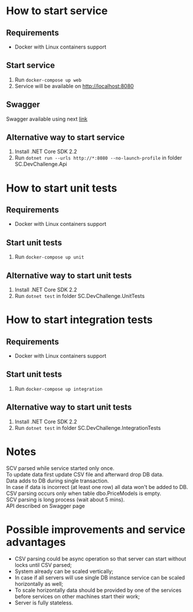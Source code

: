 # How to start service
## Requirements
- Docker with Linux containers support
## Start service
1. Run `docker-compose up web`
2. Service will be available on [http://localhost:8080](http://localhost:8080)
## Swagger
Swagger available using next [link](http://localhost:8080/swagger)
## Alternative way to start service
1. Install .NET Core SDK 2.2
2. Run `dotnet run --urls http://*:8080 --no-launch-profile` in folder SC.DevChallenge.Api
# How to start unit tests
## Requirements
- Docker with Linux containers support
## Start unit tests
1. Run `docker-compose up unit`
## Alternative way to start unit tests
1. Install .NET Core SDK 2.2
2. Run `dotnet test` in folder SC.DevChallenge.UnitTests
# How to start integration tests
## Requirements
- Docker with Linux containers support
## Start unit tests
1. Run `docker-compose up integration`
## Alternative way to start unit tests
1. Install .NET Core SDK 2.2
2. Run `dotnet test` in folder SC.DevChallenge.IntegrationTests
# Notes
SCV parsed while service started only once. <br />
To update data first update CSV file and afterward drop DB data. <br />
Data adds to DB during single transaction. <br />
In case if data is incorrect (at least one row) all data won't be added to DB. <br />
CSV parsing occurs only when table dbo.PriceModels is empty. <br />
SCV parsing is long process (wait about 5 mins). <br />
API described on Swagger page <br />
# Possible improvements and service advantages
- CSV parsing could be async operation so that server can start without locks until CSV parsed;
- System already can be scaled vertically;
- In case if all servers will use single DB instance service can be scaled horizontally as well;
- To scale horizontally data should be provided by one of the services before services on other machines start their work;
- Server is fully stateless.